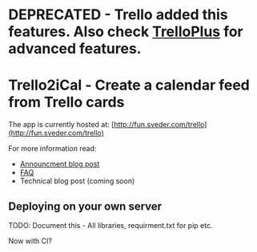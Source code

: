 DEPRECATED - Trello added this features. Also check [TrelloPlus](https://chrome.google.com/webstore/detail/plus-for-trello-time-trac/gjjpophepkbhejnglcmkdnncmaanojkf?hl=en) for advanced features.
============

Trello2iCal - Create a calendar feed from Trello cards
=============

The app is currently hosted at:
[http://fun.sveder.com/trello](http://fun.sveder.com/trello)

For more information read:
* [Announcment blog post](http://sveder.com/blog/announcing-a-trello-to-ical-feed-web-application/)
* [FAQ](http://fun.sveder.com/trello/faq)
* Technical blog post (coming soon)

Deploying on your own server
------------

TODO: Document this - All libraries, requirment.txt for pip etc.

Now with CI?